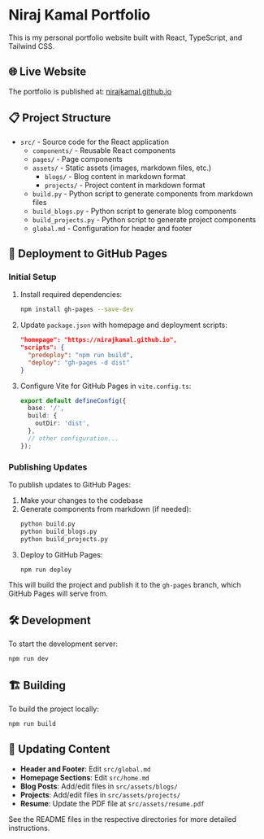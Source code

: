 
  # Niraj Kamal Portfolio

This is my personal portfolio website built with React, TypeScript, and Tailwind CSS.

## 🌐 Live Website

The portfolio is published at: [nirajkamal.github.io](https://nirajkamal.github.io)

## 📋 Project Structure

- `src/` - Source code for the React application
  - `components/` - Reusable React components
  - `pages/` - Page components
  - `assets/` - Static assets (images, markdown files, etc.)
    - `blogs/` - Blog content in markdown format
    - `projects/` - Project content in markdown format
  - `build.py` - Python script to generate components from markdown files
  - `build_blogs.py` - Python script to generate blog components
  - `build_projects.py` - Python script to generate project components
  - `global.md` - Configuration for header and footer

## 🚀 Deployment to GitHub Pages

### Initial Setup

1. Install required dependencies:
   ```bash
   npm install gh-pages --save-dev
   ```

2. Update `package.json` with homepage and deployment scripts:
   ```json
   "homepage": "https://nirajkamal.github.io",
   "scripts": {
     "predeploy": "npm run build",
     "deploy": "gh-pages -d dist"
   }
   ```

3. Configure Vite for GitHub Pages in `vite.config.ts`:
   ```typescript
   export default defineConfig({
     base: '/',
     build: {
       outDir: 'dist',
     },
     // other configuration...
   });
   ```

### Publishing Updates

To publish updates to GitHub Pages:

1. Make your changes to the codebase
2. Generate components from markdown (if needed):
   ```bash
   python build.py
   python build_blogs.py
   python build_projects.py
   ```
3. Deploy to GitHub Pages:
   ```bash
   npm run deploy
   ```

This will build the project and publish it to the `gh-pages` branch, which GitHub Pages will serve from.

## 🛠️ Development

To start the development server:

```bash
npm run dev
```

## 🏗️ Building

To build the project locally:

```bash
npm run build
```

## 📝 Updating Content

- **Header and Footer**: Edit `src/global.md`
- **Homepage Sections**: Edit `src/home.md`
- **Blog Posts**: Add/edit files in `src/assets/blogs/`
- **Projects**: Add/edit files in `src/assets/projects/`
- **Resume**: Update the PDF file at `src/assets/resume.pdf`

See the README files in the respective directories for more detailed instructions.
  